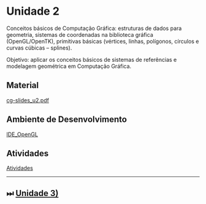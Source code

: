 [Atividade1A]:
[Atividade1B]:

# Unidade 2  

Conceitos básicos de Computação Gráfica: estruturas de dados para geometria, sistemas de coordenadas na biblioteca gráfica (OpenGL/OpenTK), primitivas básicas (vértices, linhas, polígonos, círculos e curvas cúbicas – splines).  

Objetivo: aplicar os conceitos básicos de sistemas de referências e modelagem geométrica em Computação Gráfica.  

<!--
Atenção: O professor irá enviar um e-mail institucional (seuNome@furb.br) com um convite para acessar um repositório (versionador de código). Neste repositório deve ser postada as atividades desta unidade até as 24:00 do dia em que foi pedido para ser entregue (ver cronograma). Faça o seu trabalho, cópias receberão nota zero. O professor pode a qualquer momento questionar e avaliar o trabalho desenvolvido.

Exemplos: para desenvolver os exercícios utilize os exemplos: https://github.com/dalton-reis/disciplina-cg/tree/master/CG_N2

Lembre: cada questão deste trabalho deve ser separada em novas pastas e projetos executados separadamente. Obrigatoriamente devem usar as classes disponíveis nos exemplos do GIT da disciplina.

-->

## Material  

[cg-slides_u2.pdf](./cg-slides_u2.pdf "cg-slides_u2.pdf")  

## Ambiente de Desenvolvimento

[IDE_OpenGL](IDE.md "IDE_OpenGL")  

## Atividades

[Atividades](./Atividade.md "Atividades")

----------

## ⏭ [Unidade 3)](../Unidade3/README.md "Unidade 3")  

<!--
[FIXME: arrumar as fontes bibliográficas]  
## Principais Referências Bibliográficas​
-->